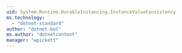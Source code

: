```yaml
---
uid: System.Runtime.DurableInstancing.InstanceValueConsistency
ms.technology: 
  - "dotnet-standard"
author: "dotnet-bot"
ms.author: "dotnetcontent"
manager: "wpickett"
---
```

